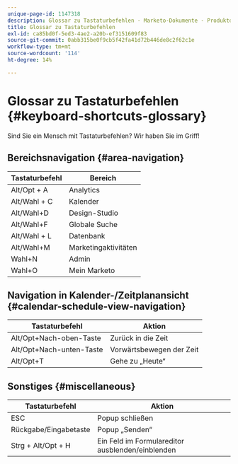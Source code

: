 ```yaml
---
unique-page-id: 1147318
description: Glossar zu Tastaturbefehlen - Marketo-Dokumente - Produktdokumentation
title: Glossar zu Tastaturbefehlen
exl-id: ca85bd0f-5ed3-4ae2-a20b-ef3151609f83
source-git-commit: 0abb315be0f9cb5f42fa41d72b446de8c2f62c1e
workflow-type: tm+mt
source-wordcount: '114'
ht-degree: 14%

---
```


# Glossar zu Tastaturbefehlen {#keyboard-shortcuts-glossary}

Sind Sie ein Mensch mit Tastaturbefehlen? Wir haben Sie im Griff!

## Bereichsnavigation {#area-navigation}

| Tastaturbefehl | Bereich |
|---|---|
| Alt/Opt + A | Analytics |
| Alt/Wahl + C | Kalender |
| Alt/Wahl+D | Design-Studio |
| Alt/Wahl+F | Globale Suche |
| Alt/Wahl + L | Datenbank |
| Alt/Wahl+M | Marketingaktivitäten |
| Wahl+N | Admin |
| Wahl+O | Mein Marketo |

## Navigation in Kalender-/Zeitplanansicht  {#calendar-schedule-view-navigation}

| Tastaturbefehl | Aktion |
|---|---|
| Alt/Opt+Nach-oben-Taste | Zurück in die Zeit |
| Alt/Opt+Nach-unten-Taste | Vorwärtsbewegen der Zeit |
| Alt/Opt+T | Gehe zu „Heute“ |

## Sonstiges {#miscellaneous}

| Tastaturbefehl | Aktion |
|---|---|
| ESC | Popup schließen |
| Rückgabe/Eingabetaste | Popup „Senden“ |
| Strg + Alt/Opt + H | Ein Feld im Formulareditor ausblenden/einblenden |
